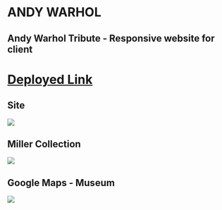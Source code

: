 # ANDY WARHOL
## Andy Warhol Tribute - Responsive website for client
# [Deployed Link](https://calvinjamesheath.github.io/ANDY-WARHOL/Desarrollo/index.html)
## Site
![](https://github.com/CalvinJamesHeath/ANDY-WARHOL-apellido1-apellido2-nombre-grupo-DWA-2021-22/blob/main/Desarrollo/Images/paguina/Screen%20Shot%202022-06-15%20at%202.04.41%20PM.png)
## Miller Collection
![](https://github.com/CalvinJamesHeath/ANDY-WARHOL-apellido1-apellido2-nombre-grupo-DWA-2021-22/blob/main/Desarrollo/Images/paguina/Screen%20Shot%202022-06-15%20at%202.04.58%20PM.png)
## Google Maps - Museum
![](https://github.com/CalvinJamesHeath/ANDY-WARHOL-apellido1-apellido2-nombre-grupo-DWA-2021-22/blob/main/Desarrollo/Images/paguina/Screen%20Shot%202022-06-15%20at%202.05.18%20PM.png)
